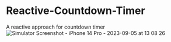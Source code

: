 # Reactive-Countdown-Timer
A reactive approach for countdown timer
![Simulator Screenshot - iPhone 14 Pro - 2023-09-05 at 13 08 26](https://github.com/RafalWojtus21/Reactive-Countdown-Timer/assets/108489101/b10a62d9-2577-494c-b12b-a9b1db652fe6)
